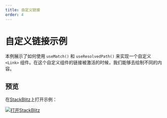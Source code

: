```yaml
---
title: 自定义链接
order: 4
---
```


# 自定义链接示例
本例展示了如何使用 `useMatch()` 和 `useResolvedPath()` 来实现一个自定义 `<Link>` 组件。在这个自定义组件的链接被激活的时候，我们能够去绘制不同的内容。     

## 预览
在[StackBlitz](https://stackblitz.com/)上打开示例：      

[![打开StackBlitz](https://developer.stackblitz.com/img/open_in_stackblitz.svg)](https://stackblitz.com/edit/github-5e8ihj?file=src/App.tsx)      

